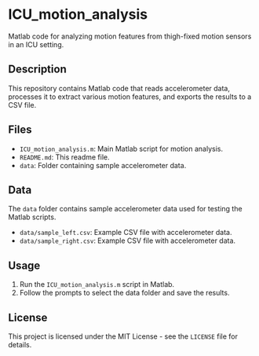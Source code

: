 # ICU_motion_analysis

Matlab code for analyzing motion features from thigh-fixed motion sensors in an ICU setting.

## Description

This repository contains Matlab code that reads accelerometer data, processes it to extract various motion features, and exports the results to a CSV file. 

## Files

- `ICU_motion_analysis.m`: Main Matlab script for motion analysis.
- `README.md`: This readme file.
- `data`: Folder containing sample accelerometer data.

## Data

The `data` folder contains sample accelerometer data used for testing the Matlab scripts.

- `data/sample_left.csv`: Example CSV file with accelerometer data.
- `data/sample_right.csv`: Example CSV file with accelerometer data.

## Usage

1. Run the `ICU_motion_analysis.m` script in Matlab.
2. Follow the prompts to select the data folder and save the results.

## License

This project is licensed under the MIT License - see the `LICENSE` file for details.
